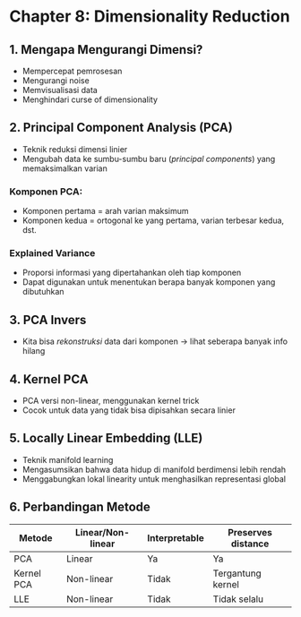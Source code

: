 # Chapter 8: Dimensionality Reduction

## 1. Mengapa Mengurangi Dimensi?
- Mempercepat pemrosesan
- Mengurangi noise
- Memvisualisasi data
- Menghindari curse of dimensionality

## 2. Principal Component Analysis (PCA)
- Teknik reduksi dimensi linier
- Mengubah data ke sumbu-sumbu baru (*principal components*) yang memaksimalkan varian

### Komponen PCA:
- Komponen pertama = arah varian maksimum
- Komponen kedua = ortogonal ke yang pertama, varian terbesar kedua, dst.

### Explained Variance
- Proporsi informasi yang dipertahankan oleh tiap komponen
- Dapat digunakan untuk menentukan berapa banyak komponen yang dibutuhkan

## 3. PCA Invers
- Kita bisa *rekonstruksi* data dari komponen → lihat seberapa banyak info hilang

## 4. Kernel PCA
- PCA versi non-linear, menggunakan kernel trick
- Cocok untuk data yang tidak bisa dipisahkan secara linier

## 5. Locally Linear Embedding (LLE)
- Teknik manifold learning
- Mengasumsikan bahwa data hidup di manifold berdimensi lebih rendah
- Menggabungkan lokal linearity untuk menghasilkan representasi global

## 6. Perbandingan Metode
| Metode      | Linear/Non-linear | Interpretable | Preserves distance |
|-------------|-------------------|---------------|--------------------|
| PCA         | Linear            | Ya            | Ya                 |
| Kernel PCA  | Non-linear        | Tidak         | Tergantung kernel  |
| LLE         | Non-linear        | Tidak         | Tidak selalu       |
